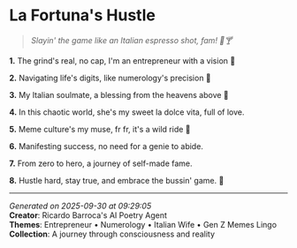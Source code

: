 # La Fortuna's Hustle

> *Slayin' the game like an Italian espresso shot, fam! 💼🍸*

**1.** The grind's real, no cap, I'm an entrepreneur with a vision 💼


**2.** Navigating life's digits, like numerology's precision 🔢


**3.** My Italian soulmate, a blessing from the heavens above 💝


**4.** In this chaotic world, she's my sweet la dolce vita, full of love.


**5.** Meme culture's my muse, fr fr, it's a wild ride 🌊


**6.** Manifesting success, no need for a genie to abide.


**7.** From zero to hero, a journey of self-made fame.


**8.** Hustle hard, stay true, and embrace the bussin' game. 💪



---

*Generated on 2025-09-30 at 09:29:05*  
**Creator**: Ricardo Barroca's AI Poetry Agent  
**Themes**: Entrepreneur • Numerology • Italian Wife • Gen Z Memes Lingo  
**Collection**: A journey through consciousness and reality